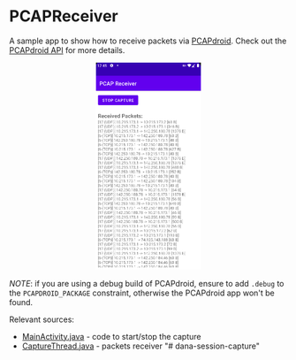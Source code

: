 # PCAPReceiver
A sample app to show how to receive packets via [PCAPdroid](https://github.com/emanuele-f/PCAPdroid). Check out the [PCAPdroid API](https://github.com/emanuele-f/PCAPdroid/blob/master/docs/app_api.md) for more details.

<p align="center">
<img src="https://raw.githubusercontent.com/emanuele-f/PCAPReceiver/master/screenshots/app.png" width="190" />
</p>

*NOTE*: if you are using a debug build of PCAPdroid, ensure to add `.debug` to the `PCAPDROID_PACKAGE` constraint, otherwise the PCAPdroid app won't be found.

Relevant sources:
 - [MainActivity.java](https://github.com/emanuele-f/PCAPReceiver/blob/master/app/src/main/java/com/emanuelef/pcap_receiver/MainActivity.java) - code to start/stop the capture
 - [CaptureThread.java](https://github.com/emanuele-f/PCAPReceiver/blob/master/app/src/main/java/com/emanuelef/pcap_receiver/CaptureThread.java) - packets receiver
"# dana-session-capture" 
